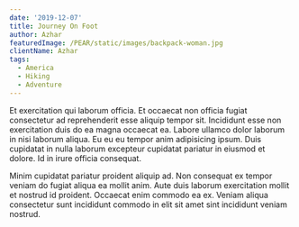 ```yaml
---
date: '2019-12-07'
title: Journey On Foot
author: Azhar
featuredImage: /PEAR/static/images/backpack-woman.jpg
clientName: Azhar
tags:
  - America
  - Hiking
  - Adventure
---
```

Et exercitation qui laborum officia. Et occaecat non officia fugiat consectetur ad reprehenderit esse aliquip tempor sit. Incididunt esse non exercitation duis do ea magna occaecat ea. Labore ullamco dolor laborum in nisi laborum aliqua. Eu eu eu tempor anim adipisicing ipsum. Duis cupidatat in nulla laborum excepteur cupidatat pariatur in eiusmod et dolore. Id in irure officia consequat.

Minim cupidatat pariatur proident aliquip ad. Non consequat ex tempor veniam do fugiat aliqua ea mollit anim. Aute duis laborum exercitation mollit et nostrud id proident. Occaecat enim commodo ea ex. Veniam aliqua consectetur sunt incididunt commodo in elit sit amet sint incididunt veniam nostrud.
